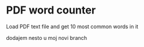 # PDF word counter
Load PDF text file and get 10 most common words in it

dodajem nesto u moj novi branch
